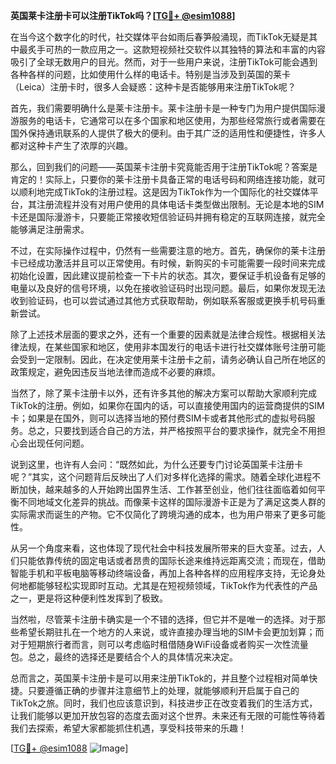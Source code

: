 **英国莱卡注册卡可以注册TikTok吗？[[TG💪+ @esim1088](https://t.me/s/esim1088)]**

在当今这个数字化的时代，社交媒体平台如雨后春笋般涌现，而TikTok无疑是其中最炙手可热的一款应用之一。这款短视频社交软件以其独特的算法和丰富的内容吸引了全球无数用户的目光。然而，对于一些用户来说，注册TikTok可能会遇到各种各样的问题，比如使用什么样的电话卡。特别是当涉及到英国的莱卡（Leica）注册卡时，很多人会疑惑：这种卡是否能够用来注册TikTok呢？

首先，我们需要明确什么是莱卡注册卡。莱卡注册卡是一种专门为用户提供国际漫游服务的电话卡，它通常可以在多个国家和地区使用，为那些经常旅行或者需要在国外保持通讯联系的人提供了极大的便利。由于其广泛的适用性和便捷性，许多人都对这种卡产生了浓厚的兴趣。

那么，回到我们的问题——英国莱卡注册卡究竟能否用于注册TikTok呢？答案是肯定的！实际上，只要你的莱卡注册卡具备正常的电话号码和网络连接功能，就可以顺利地完成TikTok的注册过程。这是因为TikTok作为一个国际化的社交媒体平台，其注册流程并没有对用户使用的具体电话卡类型做出限制。无论是本地的SIM卡还是国际漫游卡，只要能正常接收短信验证码并拥有稳定的互联网连接，就完全能够满足注册需求。

不过，在实际操作过程中，仍然有一些需要注意的地方。首先，确保你的莱卡注册卡已经成功激活并且可以正常使用。有时候，新购买的卡可能需要一段时间来完成初始化设置，因此建议提前检查一下卡片的状态。其次，要保证手机设备有足够的电量以及良好的信号环境，以免在接收验证码时出现问题。最后，如果你发现无法收到验证码，也可以尝试通过其他方式获取帮助，例如联系客服或更换手机号码重新尝试。

除了上述技术层面的要求之外，还有一个重要的因素就是法律合规性。根据相关法律法规，在某些国家和地区，使用非本国发行的电话卡进行社交媒体账号注册可能会受到一定限制。因此，在决定使用莱卡注册卡之前，请务必确认自己所在地区的政策规定，避免因违反当地法律而造成不必要的麻烦。

当然了，除了莱卡注册卡以外，还有许多其他的解决方案可以帮助大家顺利完成TikTok的注册。例如，如果你在国内的话，可以直接使用国内的运营商提供的SIM卡；如果是在国外，则可以选择当地的预付费SIM卡或者其他形式的虚拟号码服务。总之，只要找到适合自己的方法，并严格按照平台的要求操作，就完全不用担心会出现任何问题。

说到这里，也许有人会问：“既然如此，为什么还要专门讨论英国莱卡注册卡呢？”其实，这个问题背后反映出了人们对多样化选择的需求。随着全球化进程不断加快，越来越多的人开始跨出国界生活、工作甚至创业，他们往往面临着如何平衡不同地域文化差异的挑战。而像莱卡这样的国际漫游卡正是为了满足这类人群的实际需求而诞生的产物。它不仅简化了跨境沟通的成本，也为用户带来了更多可能性。

从另一个角度来看，这也体现了现代社会中科技发展所带来的巨大变革。过去，人们只能依靠传统的固定电话或者昂贵的国际长途来维持远距离交流；而现在，借助智能手机和平板电脑等移动终端设备，再加上各种各样的应用程序支持，无论身处何地都能够轻松实现即时互动。尤其是在短视频领域，TikTok作为代表性的产品之一，更是将这种便利性发挥到了极致。

当然啦，尽管莱卡注册卡确实是一个不错的选择，但它并不是唯一的选择。对于那些希望长期驻扎在一个地方的人来说，或许直接办理当地的SIM卡会更加划算；而对于短期旅行者而言，则可以考虑临时租借随身WiFi设备或者购买一次性流量包。总之，最终的选择还是要结合个人的具体情况来决定。

总而言之，英国莱卡注册卡是可以用来注册TikTok的，并且整个过程相对简单快捷。只要遵循正确的步骤并注意细节上的处理，就能够顺利开启属于自己的TikTok之旅。同时，我们也应该意识到，科技进步正在改变着我们的生活方式，让我们能够以更加开放包容的态度去面对这个世界。未来还有无限的可能性等待着我们去探索，希望大家都能抓住机遇，享受科技带来的乐趣！

[[TG💪+ @esim1088](https://t.me/s/esim1088) ![Image](https://i.postimg.cc/4NQfJmqS/Snipaste-2025-05-13-00-14-12.png)]
